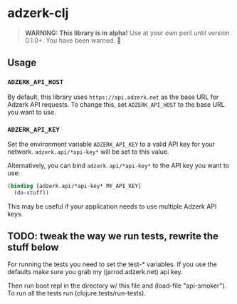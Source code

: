 # adzerk-clj

> **WARNING: This library is in alpha!** Use at your own peril until version 0.1.0+. You have been warned. :ghost:

## Usage

### `ADZERK_API_HOST`

By default, this library uses `https://api.adzerk.net` as the base URL for Adzerk API requests. To change this, set `ADZERK_API_HOST` to the base URL you want to use.

### `ADZERK_API_KEY`

Set the environment variable `ADZERK_API_KEY` to a valid API key for your network. `adzerk.api/*api-key*` will be set to this value.

Alternatively, you can bind `adzerk.api/*api-key*` to the API key you want to use:

```clojure
(binding [adzerk.api/*api-key* MY_API_KEY]
  (do-stuff))
```

This may be useful if your application needs to use multiple Adzerk API keys.

## TODO: tweak the way we run tests, rewrite the stuff below

For running the tests you need to set the test-* variables. If you use the
defaults make sure you grab my (jarrod.adzerk.net) api key.

Then run boot repl in the directory w/ this file and (load-file "api-smoker").
To run all the tests run (clojure.tests/run-tests).

